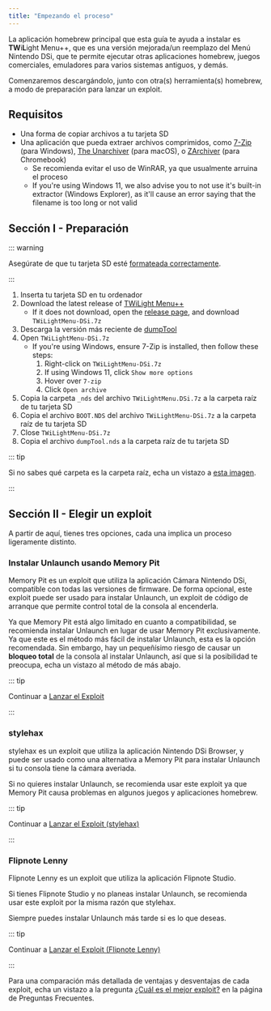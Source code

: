 ```yaml
---
title: "Empezando el proceso"
---
```


La aplicación homebrew principal que esta guía te ayuda a instalar es **TW**i**L**ight Menu++, que es una versión mejorada/un reemplazo del Menú Nintendo DSi, que te permite ejecutar otras aplicaciones homebrew, juegos comerciales, emuladores para varios sistemas antiguos, y demás.

Comenzaremos descargándolo, junto con otra(s) herramienta(s) homebrew, a modo de preparación para lanzar un exploit.

## Requisitos

- Una forma de copiar archivos a tu tarjeta SD
- Una aplicación que pueda extraer archivos comprimidos, como [7-Zip](https://www.7-zip.org/) (para Windows), [The Unarchiver](https://apps.apple.com/us/app/the-unarchiver/id425424353) (para macOS), o [ZArchiver](https://play.google.com/store/apps/details?id=ru.zdevs.zarchiver) (para Chromebook)
    - Se recomienda evitar el uso de WinRAR, ya que usualmente arruina el proceso
    - If you're using Windows 11, we also advise you to not use it's built-in extractor (Windows Explorer), as it'll cause an error saying that the filename is too long or not valid

## Sección I - Preparación

::: warning

Asegúrate de que tu tarjeta SD esté [formateada correctamente](sd-card-setup.html).

:::

1. Inserta tu tarjeta SD en tu ordenador
1. Download the latest release of [TWiLight Menu++](https://github.com/DS-Homebrew/TWiLightMenu/releases/latest/download/TWiLightMenu-DSi.7z)
    - If it does not download, open the [release page](https://github.com/DS-Homebrew/TWiLightMenu/releases/latest), and download `TWiLightMenu-DSi.7z`
1. Descarga la versión más reciente de [dumpTool](https://github.com/zoogie/dumpTool/releases/latest/download/dumpTool.nds)
1. Open `TWiLightMenu-DSi.7z`
    - If you're using Windows, ensure 7-Zip is installed, then follow these steps:
        1. Right-click on `TWiLightMenu-DSi.7z`
        1. If using Windows 11, click `Show more options`
        1. Hover over `7-zip`
        1. Click `Open archive`
1. Copia la carpeta `_nds` del archivo `TWiLightMenu.DSi.7z` a la carpeta raíz de tu tarjeta SD
1. Copia el archivo `BOOT.NDS` del archivo `TWiLightMenu-DSi.7z` a la carpeta raíz de tu tarjeta SD
1. Close `TWiLightMenu-DSi.7z`
1. Copia el archivo `dumpTool.nds` a la carpeta raíz de tu tarjeta SD

::: tip

Si no sabes qué carpeta es la carpeta raíz, echa un vistazo a [esta imagen](/assets/images/sdroot/es_ES.png).

:::


## Sección II - Elegir un exploit

A partir de aquí, tienes tres opciones, cada una implica un proceso ligeramente distinto.


### Instalar Unlaunch usando Memory Pit

Memory Pit es un exploit que utiliza la aplicación Cámara Nintendo DSi, compatible con todas las versiones de firmware. De forma opcional, este exploit puede ser usado para instalar Unlaunch, un exploit de código de arranque que permite control total de la consola al encenderla.

Ya que Memory Pit está algo limitado en cuanto a compatibilidad, se recomienda instalar Unlaunch en lugar de usar Memory Pit exclusivamente. Ya que este es el método más fácil de instalar Unlaunch, esta es la opción recomendada. Sin embargo, hay un pequeñísimo riesgo de causar un **bloqueo total** de la consola al instalar Unlaunch, así que si la posibilidad te preocupa, echa un vistazo al método de más abajo.

::: tip

Continuar a [Lanzar el Exploit](launching-the-exploit.html)

:::


### stylehax

stylehax es un exploit que utiliza la aplicación Nintendo DSi Browser, y puede ser usado como una alternativa a Memory Pit para instalar Unlaunch si tu consola tiene la cámara averiada.

Si no quieres instalar Unlaunch, se recomienda usar este exploit ya que Memory Pit causa problemas en algunos juegos y aplicaciones homebrew.

::: tip

Continuar a [Lanzar el Exploit (stylehax)](launching-the-browser-exploit.html)

:::


### Flipnote Lenny

Flipnote Lenny es un exploit que utiliza la aplicación Flipnote Studio.

Si tienes Flipnote Studio y no planeas instalar Unlaunch, se recomienda usar este exploit por la misma razón que stylehax.

Siempre puedes instalar Unlaunch más tarde si es lo que deseas.

::: tip

Continuar a [Lanzar el Exploit (Flipnote Lenny)](launching-the-flipnote-exploit.html)

:::

Para una comparación más detallada de ventajas y desventajas de cada exploit, echa un vistazo a la pregunta [¿Cuál es el mejor exploit?](faq.html#which-is-the-best-exploit) en la página de Preguntas Frecuentes.
